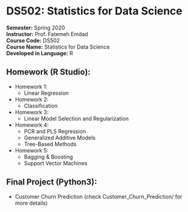 # DS502: Statistics for Data Science

**Semester:** Spring 2020 <br />
**Instructor:** Prof. Fatemeh Emdad <br />
**Course Code:** DS502 <br />
**Course Name:** Statistics for Data Science <br />
**Developed in Language:** R

## Homework (R Studio):
* Homework 1:
	* Linear Regression
* Homework 2:
	* Classification
* Homework 3:
	* Linear Model Selection and Regularization
* Homework 4:
	* PCR and PLS Regression
	* Generalized Additive Models
	* Tree-Based Methods
* Homework 5:
	* Bagging & Boosting
	* Support Vector Machines

## Final Project (Python3):
* Customer Churn Prediction (check Customer_Churn_Prediction/ for more details)